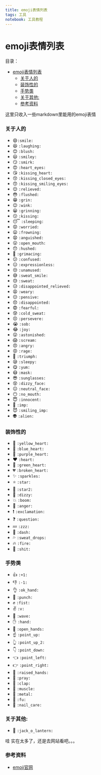 ```yaml
---
title: emoji表情列表
tags: 工具
notebook: 工具教程
---
```

# emoji表情列表
目录：
<!-- TOC -->

- [emoji表情列表](#emoji表情列表)
    - [关于人的](#关于人的)
    - [装饰性的](#装饰性的)
    - [手势类](#手势类)
    - [关于其他:](#关于其他)
    - [参考资料](#参考资料)

<!-- /TOC -->
这里只收入一些markdown里能用的emoji表情
### 关于人的
- :smile:`:smile:`
- :laughing: `:laughing:`
- :blush: `:blush:`
- :smiley: `:smiley:`
- :smirk: `:smirk:`
- :heart_eyes: `:heart_eyes:`
- :kissing_heart: `:kissing_heart:`
- :kissing_closed_eyes: `:kissing_closed_eyes:`
- :kissing_smiling_eyes: `:kissing_smiling_eyes:`
- :relieved: `:relieved:`
- :flushed: `:flushed:`
- :grin: `:grin:`
- :wink: `:wink:`
- :grinning: `:grinning:`
- :kissing: `:kissing:`
- :sleeping: `:sleeping:`
- :worried: `:worried:`
- :frowning: `:frowning:`
- :anguished: `:anguished:`
- :open_mouth: `:open_mouth:`
- :hushed: `:hushed:`
- :grimacing: `:grimacing:`
- :confused: `:confused:`
- :expressionless: `:expressionless:`
- :unamused: `:unamused:`
- :sweat_smile: `:sweat_smile:`
- :sweat: `:sweat:`
- :disappointed_relieved: `:disappointed_relieved:`
- :weary: `:weary:`
- :pensive: `:pensive:`
- :disappointed: `:disappointed:`
- :fearful: `:fearful:`
- :cold_sweat: `:cold_sweat:`
- :persevere: `:persevere:`
- :sob: `:sob:`
- :joy: `:joy:`
- :astonished: `:astonished:`
- :scream: `:scream:`
- :angry: `:angry:`
- :rage: `:rage:`
- :triumph: `:triumph:`
- :sleepy: `:sleepy:`
- :yum: `:yum:`
- :mask: `:mask:`
- :sunglasses: `:sunglasses:`
- :dizzy_face: `:dizzy_face:`
- :neutral_face: `:neutral_face:`
- :no_mouth: `:no_mouth:`
- :innocent: `:innocent:`
- :imp: `:imp:`
- :smiling_imp: `:smiling_imp:`
- :alien: `:alien:`


### 装饰性的
- :yellow_heart: `:yellow_heart:`
- :blue_heart: `:blue_heart:`
- :purple_heart: `:purple_heart:`
- :heart: `:heart:`
- :green_heart: `:green_heart:`
- :broken_heart: `:broken_heart:`
- :sparkles: `:sparkles:`
- :star: `:star:`
- :star2: `:star2:`
- :dizzy: `:dizzy:`
- :boom: `:boom:`
- :anger: `:anger:`
- :exclamation: `:exclamation:`
- :question: `:question:`
- :zzz: `:zzz:`
- :dash: `:dash:`
- :sweat_drops: `:sweat_drops:`
- :fire: `:fire:`
- :shit: `:shit:`

### 手势类
- :+1: `:+1:`
- :-1: `:-1:`
- :ok_hand: `:ok_hand:`
- :punch: `:punch:`
- :fist: `:fist:`
- :v: `:v:`
- :wave: `:wave:`
- :hand: `:hand:`
- :open_hands: `:open_hands:`
- :point_up: `:point_up:`
- :point_up_2: `:point_up_2:`
- :point_down: `:point_down:`
- :point_left: `:point_left:`
- :point_right: `:point_right:`
- :raised_hands: `:raised_hands:`
- :pray: `:pray:`
- :clap: `:clap:`
- :muscle: `:muscle:`
- :metal: `:metal:`
- :fu: `:fu:`
- :nail_care: `:nail_care:`
### 关于其他:
- :jack_o_lantern: `:jack_o_lantern:`  


哇  实在太多了，还是去网站看吧。。。
### 参考资料
- [emoji官网](https://www.webfx.com/tools/emoji-cheat-sheet/)

